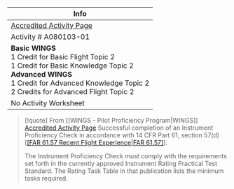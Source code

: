 | Info                                                                                             |
| ----------------------------------------------------------------------------------------------------------------------------------------- |
| [Accredited Activity Page](https://www.faasafety.gov/WINGS/pub/accreditedactivities/accreditedActivityViewer.aspx?aaid=%201501)           |
| Activity # A080103-01                                                                                                                     | 
| **Basic WINGS**<br>1 Credit for Basic Flight Topic 2<br>1 Credit for Basic Knowledge Topic 2<br>**Advanced WINGS**<br>1 Credit for Advanced Knowledge Topic 2<br>2 Credits for Advanced Flight Topic 2 |
| No Activity Worksheet                                                                                                                     |

> [!quote] From [[WINGS - Pilot Proficiency Program|WINGS]] [Accredited Activity Page](https://www.faasafety.gov/WINGS/pub/accreditedactivities/accreditedActivityViewer.aspx?aaid=%201501)
> Successful completion of an Instrument Proficiency Check in accordance with 14 CFR Part 61, section 57(d) \[[[FAR 61.57 Recent Flight Experience|FAR 61.57]](d)\].
> 
> The Instrument Proficiency Check must comply with the requirements set forth in the currently approved Instrument Rating Practical Test Standard. The Rating Task Table in that publication lists the minimum tasks required.